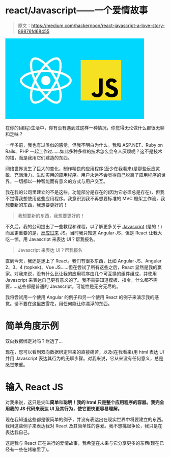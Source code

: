 # react/Javascript——一个爱情故事

> 原文：<https://medium.com/hackernoon/react-javascript-a-love-story-89876fd68455>

![](img/a84d9b9d3b81bc0d44d7a2cca92b6833.png)

在你的(编程)生活中，你有没有遇到过这样一种情况，你觉得无论做什么都很无聊和乏味？

一年多前，我也有过类似的感觉，但我不明白为什么。我和 ASP.NET、Ruby on Rails、PHP 一起工作过……如此多种多样的技术怎么会令人厌烦呢？这不是技术的错，而是我用它们建造的东西。

网络世界发生了巨大的变化，制作精良的应用程序(至少在我看来)是那些反应灵敏、充满活力、生动实用的应用程序。用户永远不会觉得自己脱离了应用程序的世界，一切都以一种智能而有意义的方式与用户交互。

我在我的公司里建立的不是这些。功能部分是存在的(因为它必须总是存在)，但我不觉得我想使用这些应用程序。我意识到我不再想要标准的 MVC 框架工作流，我想要新的东西，我想要更好的！

> 我想要新的东西，我想要更好的！

不久后，我的公司提出了一些教程和课程，以了解更多关于 [Javascript](https://hackernoon.com/tagged/javascript) (是的！)而且更重要的是，[反应过来](https://hackernoon.com/tagged/react) JS。当时我只知道 Angular JS，但是 React 让我大吃一惊，用 Javascript 来表达 UI？帮我报名。

> Javascript 来表达 UI？帮我报名

直到今天，我还是迷上了 React。我们有很多东西，比如 Angular JS、Angular 2、3、4 (topkek)、Vue JS……但在尝试了所有这些之后，React 显然是我的赢家。对我来说，没有什么比让我的应用程序由几个可互换的组件组成，并使用 Javascript 来表达自己更有意义的了。我不需要知道模板、指令，什么都不需要……这些都是普通的 Javascript。可能性是无穷无尽的。

我将尝试用一个使用 Angular 的例子和另一个使用 React 的例子来演示我的感觉。请不要在这里放雪花，用任何能让你漂浮的东西。

# 简单角度示例

双向数据绑定对吗？烂透了…

现在，您可以看到双向数据绑定带来的直接痛苦，以及(在我看来)用 html 表达 UI 并用 Javascript 表达其行为的无聊步骤。对我来说，它从来没有任何意义，总是感觉笨重。

# 输入 React JS

对我来说，这只是尖叫**简单**和**聪明！我的 html 只是整个应用程序的容器。我完全用我的 JS 代码来表达 UI 及其行为，使它更快更容易理解。**

现在我知道这些都是很简单的例子，并没有表达出在现实世界中将要建立的东西。我用这些例子来表达我对 React 及其简单性的喜爱。我不想挑起争论，我只是在表达我自己。

这是我与 React 正在进行的爱情故事，我希望在未来与它分享更多的东西(现在已经有一些在烤箱里了)。